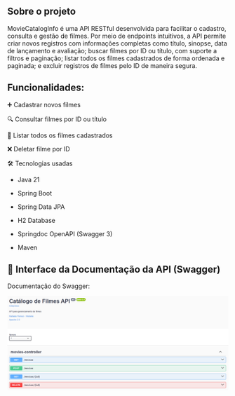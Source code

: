 ## Sobre o projeto

MovieCatalogInfo é uma API RESTful desenvolvida para facilitar o cadastro, consulta e gestão de filmes. Por meio de endpoints intuitivos, a API permite criar novos registros com informações completas como título, sinopse, data de lançamento e avaliação; buscar filmes por ID ou título, com suporte a filtros e paginação; listar todos os filmes cadastrados de forma ordenada e paginada; e excluir registros de filmes pelo ID de maneira segura.

## Funcionalidades:
➕ Cadastrar novos filmes

🔍 Consultar filmes por ID ou título

📄 Listar todos os filmes cadastrados

❌ Deletar filme por ID

🛠️ Tecnologias usadas

- Java 21

- Spring Boot

- Spring Data JPA

- H2 Database

- Springdoc OpenAPI (Swagger 3)

- Maven



## 📘 Interface da Documentação da API (Swagger)

Documentação do Swagger:

![Swagger UI](docs/swagger-ui.png)
